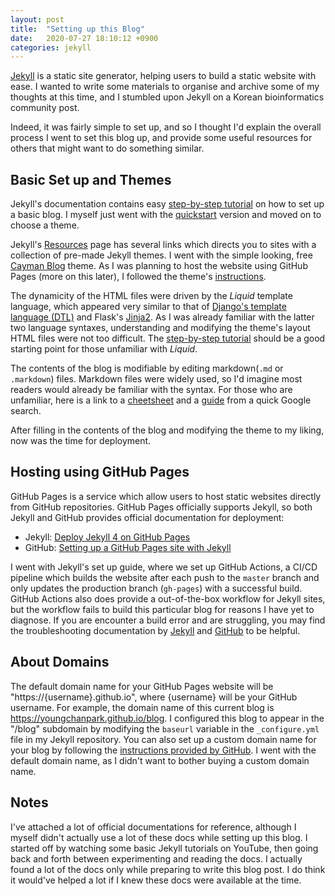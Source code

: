 ```yaml
---
layout: post
title:  "Setting up this Blog"
date:   2020-07-27 18:10:12 +0900
categories: jekyll
---
```


[Jekyll][jekyll-docs] is a static site generator, helping users to build a
static website with ease. I wanted to write some materials to organise and 
archive some of my thoughts at this time, and I stumbled upon Jekyll on a 
Korean bioinformatics community post.

Indeed, it was fairly simple to set up, and so I thought I'd explain the
overall process I went to set this blog up, and provide some useful resources
for others that might want to do something similar.

## Basic Set up and Themes

Jekyll's documentation contains easy [step-by-step tutorial][jekyll-step-by-step] 
on how to set up a basic blog. I myself just went with the 
[quickstart][jekyll-quickstart] version and moved on to choose a theme. 

Jekyll's [Resources](https://jekyllrb.com/resources/) page has several links
which directs you to sites with a collection of pre-made Jekyll themes. I went 
with the simple looking, free [Cayman Blog][cayman-blog] theme. As I was planning
to host the website using GitHub Pages (more on this later), I followed the 
theme's [instructions][cayman-blog-instructions]. 

The dynamicity of the HTML files were driven by the _Liquid_ template language,
which appeared very similar to that of [Django's template language (DTL)][dtl-link]
and Flask's [Jinja2][jinja2-link]. As I was already familiar with the latter two 
language syntaxes, understanding and modifying the theme's layout HTML files
were not too difficult. The [step-by-step tutorial][jekyll-step-by-step] should be a 
good starting point for those unfamiliar with _Liquid_. 

The contents of the blog is modifiable by editing markdown(`.md` or `.markdown`) 
files. Markdown files were widely used, so I'd imagine most readers would already 
be familiar with the syntax. For those who are unfamiliar, here is a link to a 
[cheetsheet][github-cheatsheet] and a [guide][github-md-guide] from a quick 
Google search.

After filling in the contents of the blog and modifying the theme to my liking,
now was the time for deployment. 


## Hosting using GitHub Pages

GitHub Pages is a service which allow users to host static websites directly
from GitHub repositories. GitHub Pages officially supports Jekyll, so both Jekyll and 
GitHub provides official documentation for deployment:

- Jekyll: [Deploy Jekyll 4 on GitHub Pages][jekyll-deployment]
- GitHub: [Setting up a GitHub Pages site with Jekyll][github-pages-deployment]

I went with Jekyll's set up guide, where we set up GitHub Actions, a
CI/CD pipeline which builds the website after each push to the `master` branch
and only updates the production branch (`gh-pages`) with a successful build. 
GitHub Actions also does provide a out-of-the-box workflow for Jekyll sites,
but the workflow fails to build this particular blog for reasons I have yet to 
diagnose. If you are encounter a build error and are struggling, you may find
the troubleshooting documentation by [Jekyll][jekyll-troubleshoot] and 
[GitHub][github-troubleshoot] to be helpful.



## About Domains

The default domain name for your GitHub Pages website will be 
"https://{username}.github.io", where {username} will be your GitHub username. 
For example, the domain name of this current blog is 
https://youngchanpark.github.io/blog. I configured this blog to appear in the 
"/blog" subdomain by modifying the `baseurl` variable in the `_configure.yml` 
file in my Jekyll repository. You can also set up a custom domain name for your
blog by following the [instructions provided by GitHub][github-custom-domain].
I went with the default domain name, as I didn't want to bother buying a custom
domain name.


## Notes

I've attached a lot of official documentations for reference,
although I myself didn't actually use a lot of these docs while setting up 
this blog. I started off by watching some basic Jekyll tutorials on YouTube, 
then going back and forth between experimenting and reading the docs. I 
actually found a lot of the docs only while preparing to write this blog post. 
I do think it would've helped a lot if I knew these docs were available at the 
time. 


[jekyll-docs]: https://jekyllrb.com/docs/
[jekyll-home]: https://jekyllrb.com/
[jekyll-step-by-step]: https://jekyllrb.com/docs/step-by-step/01-setup/
[jekyll-quickstart]: https://jekyllrb.com/docs/
[jekyll-deployment]: https://jekyllrb.com/docs/continuous-integration/github-actions/
[jekyll-troubleshoot]: https://jekyllrb.com/docs/troubleshooting/#could-not-find-a-javascript-runtime-execjsruntimeunavailable

[github-cheatsheet]: https://github.com/adam-p/markdown-here/wiki/Markdown-Cheatsheet
[github-md-guide]: https://guides.github.com/features/mastering-markdown/
[github-pages-deployment]: https://docs.github.com/en/github/working-with-github-pages/setting-up-a-github-pages-site-with-jekyll
[github-troubleshoot]: https://docs.github.com/en/github/working-with-github-pages/troubleshooting-jekyll-build-errors-for-github-pages-sites
[github-custom-domain]: https://docs.github.com/en/github/working-with-github-pages/configuring-a-custom-domain-for-your-github-pages-site

[cayman-blog]: https://github.com/lorepirri/cayman-blog
[cayman-blog-instructions]: https://github.com/lorepirri/cayman-blog#hosting-with-github-pages

[dtl-link]: https://docs.djangoproject.com/en/3.0/ref/templates/language/
[jinja2-link]: https://jinja.palletsprojects.com/en/2.11.x/

